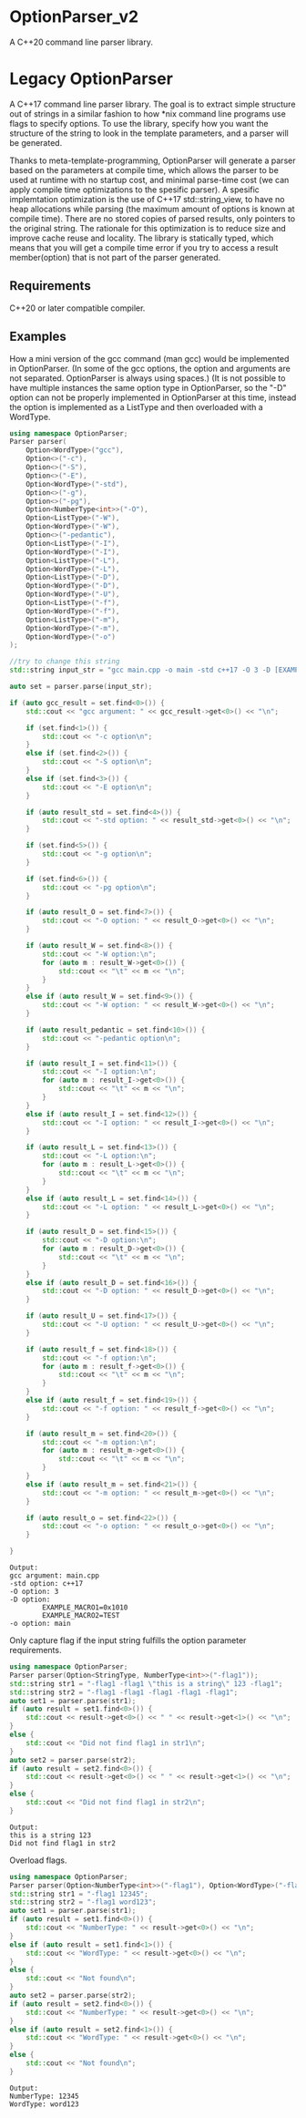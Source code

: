 # OptionParser_v2
A C++20 command line parser library. 

 

# Legacy OptionParser
A C++17 command line parser library.
The goal is to extract simple structure out of strings in a similar fashion to how *nix command line programs use flags to specify options.
To use the library, specify how you want the structure of the string to look in the template parameters, and a parser will be generated.
					
Thanks to meta-template-programming, OptionParser will generate a parser based on the parameters at compile time, which allows the parser to be used at runtime with no startup cost, and minimal parse-time cost (we can apply compile time optimizations to the spesific parser).
A spesific implemtation optimization is the use of C++17 std::string_view, to have no heap allocations while parsing (the maximum amount of options is known at compile time). There are no stored copies of parsed results, only pointers to the original string. The rationale for this optimization is to reduce size and improve cache reuse and locality.
The library is statically typed, which means that you will get a compile time error if you try to access a result member(option) that is not part of the parser generated.

## Requirements
C++20 or later compatible compiler.

## Examples
How a mini version of the gcc command (man gcc) would be implemented in OptionParser. (In some of the gcc options, the option and arguments are not separated. OptionParser is always using spaces.)
(It is not possible to have multiple instances the same option type in OptionParser, so the "-D" option can not be properly implemented in OptionParser at this time, instead the option is implemented as a ListType and then overloaded with a WordType.
```cpp
using namespace OptionParser;
Parser parser(
	Option<WordType>("gcc"),
	Option<>("-c"),
	Option<>("-S"),
	Option<>("-E"),
	Option<WordType>("-std"),
	Option<>("-g"),
	Option<>("-pg"),
	Option<NumberType<int>>("-O"),
	Option<ListType>("-W"),
	Option<WordType>("-W"),
	Option<>("-pedantic"),
	Option<ListType>("-I"),
	Option<WordType>("-I"),
	Option<ListType>("-L"),
	Option<WordType>("-L"),
	Option<ListType>("-D"),
	Option<WordType>("-D"),
	Option<WordType>("-U"),
	Option<ListType>("-f"),
	Option<WordType>("-f"),
	Option<ListType>("-m"),
	Option<WordType>("-m"),
	Option<WordType>("-o")
);

//try to change this string
std::string input_str = "gcc main.cpp -o main -std c++17 -O 3 -D [EXAMPLE_MACRO1=0x1010, EXAMPLE_MACRO2=TEST]";

auto set = parser.parse(input_str);

if (auto gcc_result = set.find<0>()) {
	std::cout << "gcc argument: " << gcc_result->get<0>() << "\n";

	if (set.find<1>()) {
		std::cout << "-c option\n";
	}
	else if (set.find<2>()) {
		std::cout << "-S option\n";
	}
	else if (set.find<3>()) {
		std::cout << "-E option\n";
	}

	if (auto result_std = set.find<4>()) {
		std::cout << "-std option: " << result_std->get<0>() << "\n";
	}

	if (set.find<5>()) {
		std::cout << "-g option\n";
	}

	if (set.find<6>()) {
		std::cout << "-pg option\n";
	}

	if (auto result_O = set.find<7>()) {
		std::cout << "-O option: " << result_O->get<0>() << "\n";
	}

	if (auto result_W = set.find<8>()) {
		std::cout << "-W option:\n";
		for (auto m : result_W->get<0>()) {
			std::cout << "\t" << m << "\n";
		}
	}
	else if (auto result_W = set.find<9>()) {
		std::cout << "-W option: " << result_W->get<0>() << "\n";
	}

	if (auto result_pedantic = set.find<10>()) {
		std::cout << "-pedantic option\n";
	}

	if (auto result_I = set.find<11>()) {
		std::cout << "-I option:\n";
		for (auto m : result_I->get<0>()) {
			std::cout << "\t" << m << "\n";
		}
	}
	else if (auto result_I = set.find<12>()) {
		std::cout << "-I option: " << result_I->get<0>() << "\n";
	}

	if (auto result_L = set.find<13>()) {
		std::cout << "-L option:\n";
		for (auto m : result_L->get<0>()) {
			std::cout << "\t" << m << "\n";
		}
	}
	else if (auto result_L = set.find<14>()) {
		std::cout << "-L option: " << result_L->get<0>() << "\n";
	}

	if (auto result_D = set.find<15>()) {
		std::cout << "-D option:\n";
		for (auto m : result_D->get<0>()) {
			std::cout << "\t" << m << "\n";
		}
	}
	else if (auto result_D = set.find<16>()) {
		std::cout << "-D option: " << result_D->get<0>() << "\n";
	}

	if (auto result_U = set.find<17>()) {
		std::cout << "-U option: " << result_U->get<0>() << "\n";
	}

	if (auto result_f = set.find<18>()) {
		std::cout << "-f option:\n";
		for (auto m : result_f->get<0>()) {
			std::cout << "\t" << m << "\n";
		}
	}
	else if (auto result_f = set.find<19>()) {
		std::cout << "-f option: " << result_f->get<0>() << "\n";
	}

	if (auto result_m = set.find<20>()) {
		std::cout << "-m option:\n";
		for (auto m : result_m->get<0>()) {
			std::cout << "\t" << m << "\n";
		}
	}
	else if (auto result_m = set.find<21>()) {
		std::cout << "-m option: " << result_m->get<0>() << "\n";
	}

	if (auto result_o = set.find<22>()) {
		std::cout << "-o option: " << result_o->get<0>() << "\n";
	}

}
```
```
Output:
gcc argument: main.cpp
-std option: c++17
-O option: 3
-D option:
        EXAMPLE_MACRO1=0x1010
        EXAMPLE_MACRO2=TEST
-o option: main
```

Only capture flag if the input string fulfills the option parameter requirements. 
```cpp
using namespace OptionParser;
Parser parser(Option<StringType, NumberType<int>>("-flag1"));
std::string str1 = "-flag1 -flag1 \"this is a string\" 123 -flag1";
std::string str2 = "-flag1 -flag1 -flag1 -flag1 -flag1";
auto set1 = parser.parse(str1);
if (auto result = set1.find<0>()) {
	std::cout << result->get<0>() << " " << result->get<1>() << "\n";
}
else {
	std::cout << "Did not find flag1 in str1\n";
}
auto set2 = parser.parse(str2);
if (auto result = set2.find<0>()) {
	std::cout << result->get<0>() << " " << result->get<1>() << "\n";
}
else {
	std::cout << "Did not find flag1 in str2\n";
}
```
	Output:
	this is a string 123
	Did not find flag1 in str2

Overload flags.
```cpp
using namespace OptionParser;
Parser parser(Option<NumberType<int>>("-flag1"), Option<WordType>("-flag1"));
std::string str1 = "-flag1 12345";
std::string str2 = "-flag1 word123";
auto set1 = parser.parse(str1);
if (auto result = set1.find<0>()) {
	std::cout << "NumberType: " << result->get<0>() << "\n";
}
else if (auto result = set1.find<1>()) {
	std::cout << "WordType: " << result->get<0>() << "\n";
}
else {
	std::cout << "Not found\n";
}
auto set2 = parser.parse(str2);
if (auto result = set2.find<0>()) {
	std::cout << "NumberType: " << result->get<0>() << "\n";
}
else if (auto result = set2.find<1>()) {
	std::cout << "WordType: " << result->get<0>() << "\n";
}
else {
	std::cout << "Not found\n";
}
```
	Output:
	NumberType: 12345
	WordType: word123

	